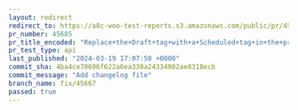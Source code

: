 ```yaml
---
layout: redirect
redirect_to: https://a8c-woo-test-reports.s3.amazonaws.com/public/pr/45685/api/index.html
pr_number: 45685
pr_title_encoded: "Replace+the+Draft+tag+with+a+Scheduled+tag+in+the+product+header"
pr_test_type: api
last_published: "2024-03-19 17:07:50 +0000"
commit_sha: 4ba4ce70696f622a6ea330a24334902ae8318ecb
commit_message: "Add changelog file"
branch_name: fix/45667
passed: true
---
```

